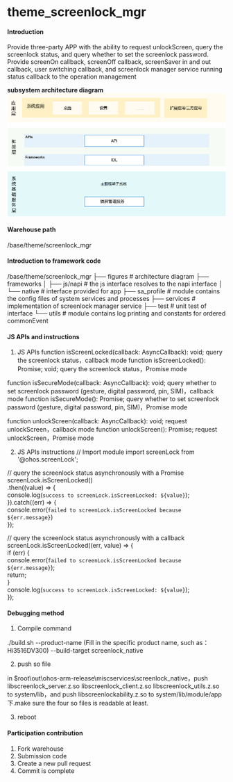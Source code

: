 # theme_screenlock_mgr

#### Introduction
Provide three-party APP with the ability to request unlockScreen, query the screenlock status, and query whether to set the screenlock password. 
Provide screenOn callback, screenOff callback, screenSaver in and out callback, user switching callback, and screenlock manager service running status callback to the operation management

**subsystem architecture diagram**   
![](figures/subsystem_architecture_zh.png "subsystem architecture diagram")

#### Warehouse path
/base/theme/screenlock_mgr

#### Introduction to framework code
/base/theme/screenlock_mgr
├── figures                  # architecture diagram
├── frameworks
│   ├── js/napi              # the js interface resolves to the napi interface
│   └── native               # interface provided for app
├── sa_profile               # module contains the config files of system services and processes
├── services                 # implementation of screenlock manager service
├── test                     # unit test of interface
└── utils                    # module contains log printing and constants for ordered commonEvent

#### JS APIs and instructions
1.   JS APIs
function isScreenLocked(callback: AsyncCallback<boolean>): void; query the screenlock status，callback mode
function isScreenLocked(): Promise<boolean>; void; query the screenlock status，Promise mode

function isSecureMode(callback: AsyncCallback<boolean>): void; query whether to set screenlock password (gesture, digital password, pin, SIM)，callback mode
function isSecureMode(): Promise<boolean>; query whether to set screenlock password (gesture, digital password, pin, SIM)，Promise mode

function unlockScreen(callback: AsyncCallback<void>): void; request unlockScreen，callback mode
function unlockScreen(): Promise<void>; request unlockScreen，Promise mode

2.  JS APIs instructions
// Import module
import screenLock from '@ohos.screenLock';

// query the screenlock status asynchronously with a Promise
screenLock.isScreenLocked()    
      .then((value) => {        
          console.log(`success to screenLock.isScreenLocked: ${value}`);   
       }).catch((err) => {        
          console.error(`failed to screenLock.isScreenLocked because ${err.message}`)  
    });


// query the screenlock status asynchronously with a callback
screenLock.isScreenLocked((err, value) => {   
     if (err) {        
          console.error(`failed to screenLock.isScreenLocked because ${err.message}`);   
           return;   
         }    
       console.log(`success to screenLock.isScreenLocked: ${value}`);   
    });

#### Debugging method

1.   Compile command

./build.sh --product-name (Fill in the specific product name, such as：Hi3516DV300) --build-target screenlock_native

2.  push so file

in $root\out\ohos-arm-release\miscservices\screenlock_native，push libscreenlock_server.z.so libscreenlock_client.z.so 
libscreenlock_utils.z.so to system/lib，and push libscreenlockability.z.so to system/lib/module/app下.make sure the four so files is readable at least.

3.  reboot

#### Participation contribution

1. Fork warehouse
2. Submission code
3. Create a new pull request
4. Commit is complete

